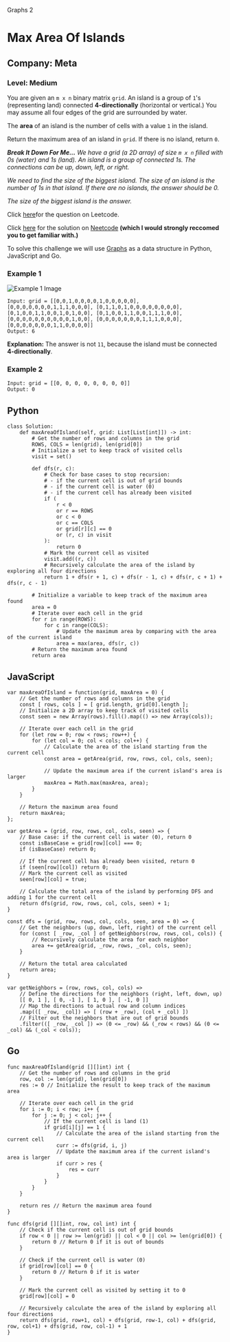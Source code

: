 Graphs 2
# Max Area Of Islands
## Company: Meta
### Level: Medium

You are given an `m x n` binary matrix `grid`. An island is a group of `1`'s (representing land) connected **4-directionally** (horizontal or vertical.) You may assume all four edges of the grid are surrounded by water.

The **area** of an island is the number of cells with a value `1` in the island.

Return the maximum area of an island in `grid`. If there is no island, return `0`.

***Break It Down For Me...***
*We have a grid (a 2D array) of size `m x n` filled with 0s (water) and 1s (land).*
*An island is a group of connected 1s.*
*The connections can be up, down, left, or right.*

*We need to find the size of the biggest island.*
*The size of an island is the number of 1s in that island.*
*If there are no islands, the answer should be 0.*

*The size of the biggest island is the answer.*

Click [here](https://leetcode.com/problems/max-area-of-island/description/)for the question on Leetcode.

Click [here](https://www.youtube.com/watch?v=iJGr1OtmH0c) for the solution on [Neetcode](https://neetcode.io/) **(which I would strongly reccomed you to get familiar with.)**

To solve this challenge we will use [Graphs](https://www.simplilearn.com/tutorials/data-structure-tutorial/graphs-in-data-structure#:~:text=Graphs%20in%20data%20structures%20are,circuit%20networks%2C%20and%20social%20networks.) as a data structure in Python, JavaScript and Go.

### Example 1
![Example 1 Image](https://assets.leetcode.com/uploads/2021/05/01/maxarea1-grid.jpg)
```
Input: grid = [[0,0,1,0,0,0,0,1,0,0,0,0,0], [0,0,0,0,0,0,0,1,1,1,0,0,0], [0,1,1,0,1,0,0,0,0,0,0,0,0], [0,1,0,0,1,1,0,0,1,0,1,0,0], [0,1,0,0,1,1,0,0,1,1,1,0,0], [0,0,0,0,0,0,0,0,0,0,1,0,0], [0,0,0,0,0,0,0,1,1,1,0,0,0], [0,0,0,0,0,0,0,1,1,0,0,0,0]]
Output: 6
```
**Explanation:** The answer is not `11`, because the island must be connected **4-directionally**.

### Example 2
```
Input: grid = [[0, 0, 0, 0, 0, 0, 0, 0]]
Output: 0
```

## Python
```
class Solution:
    def maxAreaOfIsland(self, grid: List[List[int]]) -> int:
        # Get the number of rows and columns in the grid
        ROWS, COLS = len(grid), len(grid[0])
        # Initialize a set to keep track of visited cells
        visit = set()

        def dfs(r, c):
            # Check for base cases to stop recursion:
            # - if the current cell is out of grid bounds
            # - if the current cell is water (0)
            # - if the current cell has already been visited
            if (
                r < 0
                or r == ROWS
                or c < 0
                or c == COLS
                or grid[r][c] == 0
                or (r, c) in visit
            ):
                return 0
            # Mark the current cell as visited
            visit.add((r, c))
            # Recursively calculate the area of the island by exploring all four directions
            return 1 + dfs(r + 1, c) + dfs(r - 1, c) + dfs(r, c + 1) + dfs(r, c - 1)

        # Initialize a variable to keep track of the maximum area found
        area = 0
        # Iterate over each cell in the grid
        for r in range(ROWS):
            for c in range(COLS):
                # Update the maximum area by comparing with the area of the current island
                area = max(area, dfs(r, c))
        # Return the maximum area found
        return area
```

## JavaScript
```
var maxAreaOfIsland = function(grid, maxArea = 0) {
    // Get the number of rows and columns in the grid
    const [ rows, cols ] = [ grid.length, grid[0].length ];
    // Initialize a 2D array to keep track of visited cells
    const seen = new Array(rows).fill().map(() => new Array(cols));

    // Iterate over each cell in the grid
    for (let row = 0; row < rows; row++) {
        for (let col = 0; col < cols; col++) {
            // Calculate the area of the island starting from the current cell
            const area = getArea(grid, row, rows, col, cols, seen);

            // Update the maximum area if the current island's area is larger
            maxArea = Math.max(maxArea, area);
        }
    }

    // Return the maximum area found
    return maxArea;
};

var getArea = (grid, row, rows, col, cols, seen) => {
    // Base case: if the current cell is water (0), return 0
    const isBaseCase = grid[row][col] === 0;
    if (isBaseCase) return 0;

    // If the current cell has already been visited, return 0
    if (seen[row][col]) return 0;
    // Mark the current cell as visited
    seen[row][col] = true;

    // Calculate the total area of the island by performing DFS and adding 1 for the current cell
    return dfs(grid, row, rows, col, cols, seen) + 1;
}

const dfs = (grid, row, rows, col, cols, seen, area = 0) => {
    // Get the neighbors (up, down, left, right) of the current cell
    for (const [ _row, _col ] of getNeighbors(row, rows, col, cols)) {
        // Recursively calculate the area for each neighbor
        area += getArea(grid, _row, rows, _col, cols, seen);
    }

    // Return the total area calculated
    return area;
} 

var getNeighbors = (row, rows, col, cols) => 
    // Define the directions for the neighbors (right, left, down, up)
    [[ 0, 1 ], [ 0, -1 ], [ 1, 0 ], [ -1, 0 ]]
    // Map the directions to actual row and column indices
    .map(([ _row, _col]) => [ (row + _row), (col + _col) ])
    // Filter out the neighbors that are out of grid bounds
    .filter(([ _row, _col ]) => (0 <= _row) && (_row < rows) && (0 <= _col) && (_col < cols));
```

## Go
```
func maxAreaOfIsland(grid [][]int) int {
    // Get the number of rows and columns in the grid
    row, col := len(grid), len(grid[0])
    res := 0 // Initialize the result to keep track of the maximum area

    // Iterate over each cell in the grid
    for i := 0; i < row; i++ {
        for j := 0; j < col; j++ {
            // If the current cell is land (1)
            if grid[i][j] == 1 {
                // Calculate the area of the island starting from the current cell
                curr := dfs(grid, i, j)
                // Update the maximum area if the current island's area is larger
                if curr > res {
                    res = curr
                }
            }
        }
    }

    return res // Return the maximum area found
}

func dfs(grid [][]int, row, col int) int {
    // Check if the current cell is out of grid bounds
    if row < 0 || row >= len(grid) || col < 0 || col >= len(grid[0]) {
        return 0 // Return 0 if it is out of bounds
    }

    // Check if the current cell is water (0)
    if grid[row][col] == 0 {
        return 0 // Return 0 if it is water
    }

    // Mark the current cell as visited by setting it to 0
    grid[row][col] = 0

    // Recursively calculate the area of the island by exploring all four directions
    return dfs(grid, row+1, col) + dfs(grid, row-1, col) + dfs(grid, row, col+1) + dfs(grid, row, col-1) + 1
}
```